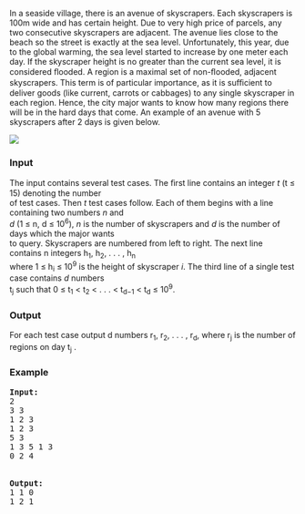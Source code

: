<p>In a seaside village, there is an avenue of skyscrapers. Each skyscrapers is 100m wide and has certain
height. Due to very high price of parcels, any two consecutive skyscrapers are adjacent. The avenue lies close to the beach so the street is exactly at the sea level.
Unfortunately, this year, due to the global warming, the sea level started to increase by one meter
each day. If the skyscraper height is no greater than the current sea level, it is considered ﬂooded.
A region is a maximal set of non-ﬂooded, adjacent skyscrapers. This term is of particular importance, as
it is suﬃcient to deliver goods (like current, carrots or cabbages) to any single skyscraper in each region.
Hence, the city major wants to know how many regions there will be in the hard days that come.
An example of an avenue with 5 skyscrapers after 2 days is given below.
</p>
<img src="/content/er2er:skyscrapers.png">

<h3>Input</h3>
<p>The input contains several test cases. The ﬁrst line contains an
integer <span style="font-style: italic;">t</span>
(t ≤ 15) denoting the number<br>
of test cases. Then <span style="font-style: italic;">t</span>
test cases follow. Each of them begins with a line containing two
numbers <span style="font-style: italic;">n</span>
and<br>
<span style="font-style: italic;">d</span> (1 ≤ n, d
≤ 10<sup>6</sup>), <span style="font-style: italic;">n</span>
is the number of skyscrapers and <span style="font-style: italic;">d</span>
is the number of days which the major wants<br>
to query. Skyscrapers are numbered from left to right. The next line
contains n integers h<sub>1</sub>, h<sub>2</sub>,
. . . , h<sub>n</sub><br>
where 1 ≤ h<sub>i</sub> ≤ 10<sup>9</sup> is the
height of skyscraper<span style="font-style: italic;"> i</span>.
The third line of a single test case contains <span style="font-style: italic;">d</span> numbers<br>
t<sub>j</sub> such that 0 ≤ t<sub>1</sub>
&lt; t<sub>2</sub> &lt; . . . &lt; t<sub>d−1</sub>
&lt; t<sub>d</sub> ≤ 10<sup>9</sup>.
</p>

<h3>Output</h3>
<p>For each test case output d numbers r<sub>1</sub>, r<sub>2</sub>,
. . . , r<sub>d</sub>, where r<sub>j</sub> is
the number of regions on day t<sub>j</sub> .
</p>

<h3>Example</h3>

<pre><b>Input:</b>
2
3 3
1 2 3
1 2 3
5 3
1 3 5 1 3
0 2 4


<b>Output:</b>
1 1 0
1 2 1
</pre>